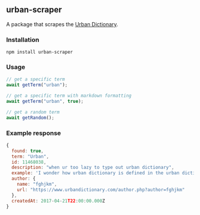 ## urban-scraper

A package that scrapes the [Urban Dictionary](https://www.urbandictionary.com/).

### Installation

```
npm install urban-scraper
```

### Usage

```js
// get a specific term
await getTerm("urban");

// get a specific term with markdown formatting
await getTerm("urban", true);

// get a random term
await getRandom();
```

### Example response

```js
{
  found: true,
  term: "Urban",
  id: 11468038,
  description: "when ur too lazy to type out urban dictionary",
  example: 'I wonder how urban dictionary is defined in the urban dictionary. hmmm. "urban....clicks enter"',
  author: {
    name: "fghjkm",
    url: "https://www.urbandictionary.com/author.php?author=fghjkm"
  },
  createdAt: 2017-04-21T22:00:00.000Z
}
```
